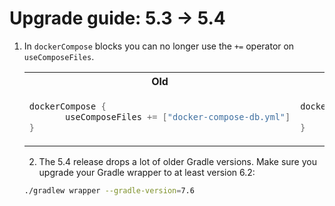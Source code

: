 # Upgrade guide: 5.3 -> 5.4

1. In `dockerCompose` blocks you can no longer use the `+=` operator on `useComposeFiles`.

    <table>
    <tr>
    <th>Old</th>
    <th>New</th>
    </tr>
    <tr>
    <td>

    ```groovy
    dockerCompose {
           useComposeFiles += ["docker-compose-db.yml"]
    }
    ```
   
    </td>
    <td>
    
    ```groovy
    dockerCompose {
           useComposeFiles.add("docker-compose-db.yml")
    }
    ```
   
    </td>
    </tr>

</table>

2. The 5.4 release drops a lot of older Gradle versions. Make sure you upgrade your Gradle wrapper to at least version 6.2:
```bash
./gradlew wrapper --gradle-version=7.6
```